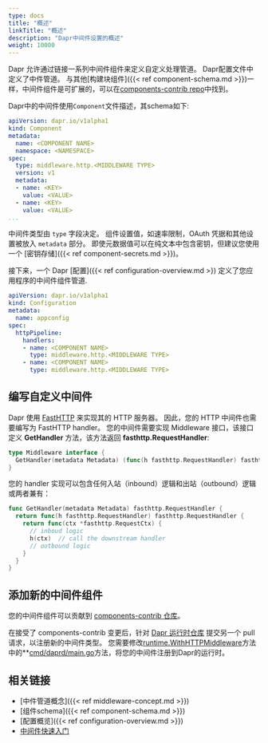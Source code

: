 ```yaml
---
type: docs
title: "概述"
linkTitle: "概述"
description: "Dapr中间件设置的概述"
weight: 10000
---
```


Dapr 允许通过链接一系列中间件组件来定义自定义处理管道。 Dapr配置文件中定义了中件管道。 与其他[构建块组件]({{< ref component-schema.md >}})一样，中间件组件是可扩展的，可以在[components-contrib repo](https://github.com/dapr/components-contrib/tree/master/middleware/http)中找到。

Dapr中的中间件使用`Component`文件描述，其schema如下:

```yaml
apiVersion: dapr.io/v1alpha1
kind: Component
metadata:
  name: <COMPONENT NAME>
  namespace: <NAMESPACE>
spec:
  type: middleware.http.<MIDDLEWARE TYPE>
  version: v1
  metadata:
  - name: <KEY>
    value: <VALUE>
  - name: <KEY>
    value: <VALUE>
...
```
中间件类型由 `type` 字段决定。 组件设置值，如速率限制，OAuth 凭据和其他设置被放入 `metadata` 部分。 即使元数据值可以在纯文本中包含密钥，但建议您使用一个 [密钥存储]({{< ref component-secrets.md >}})。

接下来，一个 Dapr [配置]({{< ref configuration-overview.md >}) 定义了您应用程序的中间件组件管道.

```yaml
apiVersion: dapr.io/v1alpha1
kind: Configuration
metadata:
  name: appconfig
spec:
  httpPipeline:
    handlers:
    - name: <COMPONENT NAME>
      type: middleware.http.<MIDDLEWARE TYPE>
    - name: <COMPONENT NAME>
      type: middleware.http.<MIDDLEWARE TYPE>
```

## 编写自定义中间件

Dapr 使用 [FastHTTP](https://github.com/valyala/fasthttp) 来实现其的 HTTP 服务器。 因此，您的 HTTP 中间件也需要编写为 FastHTTP handler。 您的中间件需要实现 Middleware 接口，该接口定义 **GetHandler** 方法，该方法返回 **fasthttp.RequestHandler**:

```go
type Middleware interface {
  GetHandler(metadata Metadata) (func(h fasthttp.RequestHandler) fasthttp.RequestHandler, error)
}
```

您的 handler 实现可以包含任何入站（inbound）逻辑和出站（outbound）逻辑或两者兼有：

```go
func GetHandler(metadata Metadata) fasthttp.RequestHandler {
  return func(h fasthttp.RequestHandler) fasthttp.RequestHandler {
    return func(ctx *fasthttp.RequestCtx) {
      // inboud logic
      h(ctx)  // call the downstream handler
      // outbound logic
    }
  }
}
```

## 添加新的中间件组件

您的中间件组件可以贡献到 [components-contrib 仓库](https://github.com/dapr/components-contrib/tree/master/middleware)。

在接受了 components-contrib 变更后，针对 [Dapr 运行时仓库](https://github.com/dapr/dapr) 提交另一个 pull 请求，以注册新的中间件类型。 您需要修改[runtime.WithHTTPMiddleware](https://github.com/dapr/dapr/blob/f4d50b1369e416a8f7b93e3e226c4360307d1313/cmd/daprd/main.go#L394-L424)</strong>方法中的**[cmd/daprd/main.go](https://github.com/dapr/dapr/blob/master/cmd/daprd/main.go)方法，将您的中间件注册到Dapr的运行时。</p>

## 相关链接

* [中件管道概念]({{< ref middleware-concept.md >}})
* [组件schema]({{< ref component-schema.md >}})
* [配置概览]({{< ref configuration-overview.md >}})
* [中间件快速入门](https://github.com/dapr/quickstarts/tree/master/middleware)
